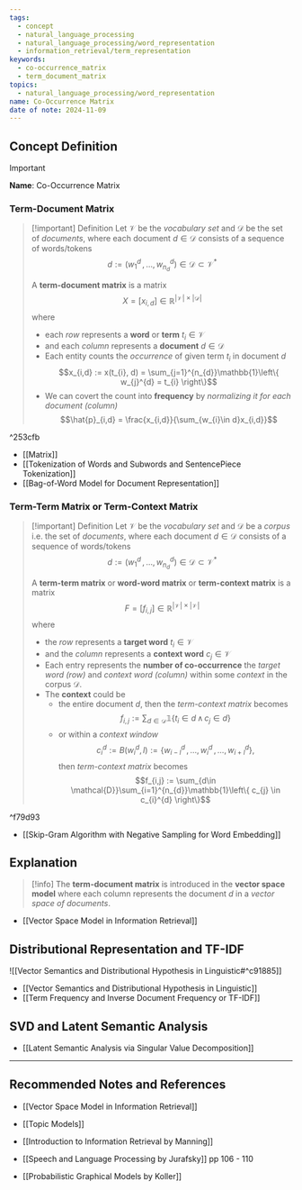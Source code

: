 ```yaml
---
tags:
  - concept
  - natural_language_processing
  - natural_language_processing/word_representation
  - information_retrieval/term_representation
keywords:
  - co-occurrence_matrix
  - term_document_matrix
topics:
  - natural_language_processing/word_representation
name: Co-Occurrence Matrix
date of note: 2024-11-09
---
```


## Concept Definition

>[!important]
>**Name**: Co-Occurrence Matrix

### Term-Document Matrix

>[!important] Definition
>Let $\mathcal{V}$ be the *vocabulary set* and $\mathcal{D}$ be the set of *documents*, where each document $d\in \mathcal{D}$ consists of a sequence of words/tokens $$d := (w_{1}^{d} \,{,}\ldots{,}\,w_{n_{d}}^{d}) \in \mathcal{D} \subset \mathcal{V}^{*}$$
>
>A **term-document matrix** is a matrix $$X = [x_{i,d}] \in \mathbb{R}^{|\mathcal{V}| \times |\mathcal{D}|}$$ where
>- each *row* represents a **word** or **term** $t_{i}\in \mathcal{V}$
>- and each *column* represents a **document** $d\in \mathcal{D}$
>- Each entity counts the *occurrence* of given term $t_{i}$ in document $d$  $$x_{i,d} := x(t_{i}, d) = \sum_{j=1}^{n_{d}}\mathbb{1}\left\{ w_{j}^{d} = t_{i} \right\}$$
>- We can covert the count into **frequency** by *normalizing it for each document (column)* $$\hat{p}_{i,d} = \frac{x_{i,d}}{\sum_{w_{i}\in d}x_{i,d}}$$

^253cfb

- [[Matrix]]
- [[Tokenization of Words and Subwords and SentencePiece Tokenization]]
- [[Bag-of-Word Model for Document Representation]]

### Term-Term Matrix or Term-Context Matrix

>[!important] Definition
>Let $\mathcal{V}$ be the *vocabulary set* and $\mathcal{D}$ be a *corpus* i.e. the set of *documents*, where each document $d\in \mathcal{D}$ consists of a sequence of words/tokens $$d := (w_{1}^{d} \,{,}\ldots{,}\,w_{n_{d}}^{d}) \in \mathcal{D} \subset \mathcal{V}^{*}$$
>
>A **term-term matrix** or **word-word matrix** or **term-context matrix** is a matrix $$F = [f_{i,j}] \in \mathbb{R}^{|\mathcal{V}| \times |\mathcal{V}|}$$ where
>- the *row* represents a **target word** $t_{i}\in \mathcal{V}$
>- and the *column* represents a **context word** $c_{j}\in \mathcal{V}$
>- Each entry represents the **number of co-occurrence** the *target word (row)* and *context word (column)* within some *context* in the corpus $\mathcal{D}$.
>- The **context** could be 
>	- the entire document $d$, then the *term-context matrix* becomes $$f_{i,j} := \sum_{d\in \mathcal{D}}\mathbb{1}\left\{ t_{i}\in d\, \land \, c_{j} \in d \right\}$$
>	- or within a *context window* $$c_{i}^{d} := B(w_{i}^{d}, l) := \left\{ w_{i-l}^{d}\,{,}\ldots{,}\,w_{i}^{d} \,{,}\ldots{,}\,w_{i+l}^{d} \right\},$$ then  *term-context matrix* becomes $$f_{i,j} := \sum_{d\in \mathcal{D}}\sum_{i=1}^{n_{d}}\mathbb{1}\left\{ c_{j} \in  c_{i}^{d} \right\}$$

^f79d93

- [[Skip-Gram Algorithm with Negative Sampling for Word Embedding]]

## Explanation

>[!info]
>The **term-document matrix** is introduced in the **vector space model** where each column represents the document $d$ in a *vector space of documents*.

- [[Vector Space Model in Information Retrieval]]

## Distributional Representation and TF-IDF

![[Vector Semantics and Distributional Hypothesis in Linguistic#^c91885]]

- [[Vector Semantics and Distributional Hypothesis in Linguistic]]
- [[Term Frequency and Inverse Document Frequency or TF-IDF]]

## SVD and Latent Semantic Analysis

- [[Latent Semantic Analysis via Singular Value Decomposition]]



-----------
##  Recommended Notes and References

- [[Vector Space Model in Information Retrieval]]

- [[Topic Models]]


- [[Introduction to Information Retrieval by Manning]]
- [[Speech and Language Processing by Jurafsky]] pp 106 - 110
- [[Probabilistic Graphical Models by Koller]]